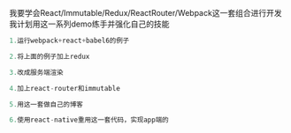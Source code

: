 我要学会React/Immutable/Redux/ReactRouter/Webpack这一套组合进行开发<br />
我计划用这一系列demo练手并强化自己的技能<br />
```js
1.运行webpack+react+babel6的例子

2.将上面的例子加上redux

3.改成服务端渲染

4.加上react-router和immutable

5.用这一套做自己的博客

6.使用react-native重用这一套代码，实现app端的
```
